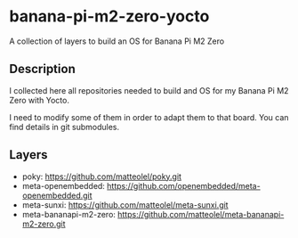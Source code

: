 # banana-pi-m2-zero-yocto
A collection of layers to build an OS for Banana Pi M2 Zero

## Description

I collected here all repositories needed to build and OS for my Banana Pi M2 Zero with Yocto.

I need to modify some of them in order to adapt them to that board. You can find details in git submodules.

## Layers

- poky: https://github.com/matteolel/poky.git
- meta-openembedded: https://github.com/openembedded/meta-openembedded.git
- meta-sunxi: https://github.com/matteolel/meta-sunxi.git
- meta-bananapi-m2-zero: https://github.com/matteolel/meta-bananapi-m2-zero.git
